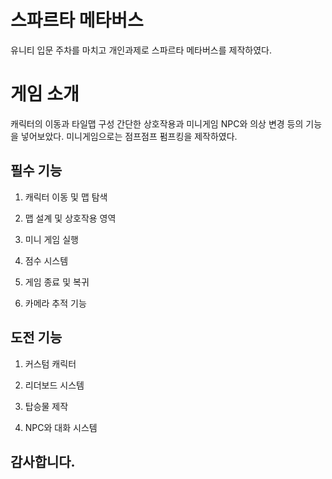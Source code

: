 # 스파르타 메타버스

유니티 입문 주차를 마치고 개인과제로 스파르타 메타버스를 제작하였다.

# 게임 소개

 캐릭터의 이동과 타일맵 구성 간단한 상호작용과 미니게임 NPC와 의상 변경 등의 기능을 넣어보았다. 미니게임으로는 점프점프 펌프킹을 제작하였다.

## 필수 기능

1. 캐릭터 이동 및 맵 탐색

2. 맵 설계 및 상호작용 영역

3. 미니 게임 실행

4. 점수 시스템

5. 게임 종료 및 복귀

6. 카메라 추적 기능

## 도전 기능

1. 커스텀 캐릭터

2. 리더보드 시스템

3. 탑승물 제작

4. NPC와 대화 시스템
   
## 감사합니다.
